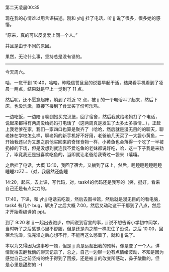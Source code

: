 第二天凌晨00:35

现在我的心情难以用言语描述。刚和 yhjj 挂了电话，听 jj 说了很多，很多她的感悟。

“原来，真的可以反复爱上同一个人。”

并且是由于不同的原因。

果然，无论什么事，坚持总是没有错的。

***

今天周六。

哈，一觉干到 10:40，哈哈，昨晚信誓旦旦的说要早起干活，结果看手机看到了凌晨一两点，结果就是早上一觉到了 11 点。

然后呢，还不愿意起床，躺到了将近 12 点，被 jj 的一个电话叫了起来，然后下床，也没洗漱，直接下楼到了食堂买了份可乐鸡。

一边吃饭，一边陪 jj 聊到她买完汉堡，回了宿舍，然后我就给老妈打了个电话，说起来都得有两周没给妈妈打电话了（这两周真是发生了太多太多事情...），正赶上我老爹在家，我们一家四口也算是聚齐了（哈哈，然后就是漫无目的的聊天，聊老妹在学校怎么样，聊老妈的新手机好不好用，老爸前几天买了一大袋小黄鱼，一开始我还以为又想之前他买回来的奇怪食物一样，小黄鱼也会落得一个吃了一半被扔掉的下场，但是没想到就连我不爱吃鱼的老妹都说好吃，哈，这一下子我是来劲了，毕竟我还是挺喜欢吃鱼的，当即就让老爸给我寄过一袋来（嘻嘻。

之后挂了电话，大概 13:10，我回了宿舍，又躺到了床上，然后，睡睡睡睡睡睡睡睡睡zzZZ...（对，我居然还能睡

14:20，起床，去上课，写代码，对，task4的代码还是我写的（笑，挺好，看来自己还是有点实力的。

17:40，下课，和 yhjj 电话去吃饭，然后去图书馆，然后就是漫无目的的看电脑，task4 有几个 bug，解决了之后大概 7:00，然后又动动这干干那到了八点，然后才开始看编译的 ppt。

到了 9:20 和 jj 一起出去跑步，中间说到官宣的事，jj 说不想告诉小学初中同学，当时听了之后感觉心里不舒服，但是还是向之前一样忍住了没说，之后 10:00，回宿舍洗澡，洗完澡之后心想不行，不能再这么憋着了，就和 jj 说了。

本以为又得因为这事吵一顿，但是 jj 真是远超出我的预料，像是变了一个人，详情就得去翻我俩的聊天记录了，总之，自己一边聊一边有点情绪波动，不知是因为感觉自己之前坚持的终于得到了回报，还是被 jj 的改变所感动，鼻子酸酸的，但是心里是甜甜的 :-)
